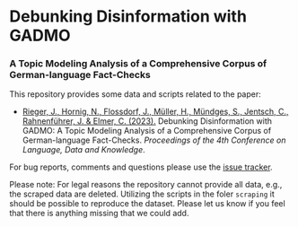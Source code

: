 # Debunking Disinformation with GADMO
### A Topic Modeling Analysis of a Comprehensive Corpus of German-language Fact-Checks

This repository provides some data and scripts related to the paper:

* [Rieger, J., Hornig, N., Flossdorf, J., Müller, H., Mündges, S., Jentsch, C., Rahnenführer, J. & Elmer, C. (2023).](https://aclanthology.org/2023.ldk-1.56/) Debunking Disinformation with GADMO: A Topic Modeling Analysis of a Comprehensive Corpus of German-language Fact-Checks. *Proceedings of the 4th Conference on Language, Data and Knowledge*.

For bug reports, comments and questions please use the [issue tracker](https://github.com/GADMO-EU/DiTox2023/issues).

Please note: For legal reasons the repository cannot provide all data, e.g., the scraped data are deleted. Utilizing the scripts in the foler `scraping` it should be possible to reproduce the dataset. Please let us know if you feel that there is anything missing that we could add.
